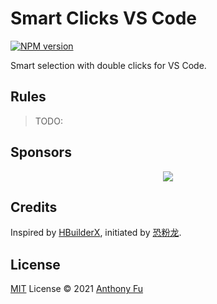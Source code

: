 # Smart Clicks VS Code

[![NPM version](https://img.shields.io/npm/v/vscode-smart-click?color=a1b858&label=)](https://www.npmjs.com/package/vscode-smart-click)

Smart selection with double clicks for VS Code.

## Rules

> TODO:

## Sponsors

<p align="center">
  <a href="https://cdn.jsdelivr.net/gh/antfu/static/sponsors.svg">
    <img src='https://cdn.jsdelivr.net/gh/antfu/static/sponsors.png'/>
  </a>
</p>

## Credits

Inspired by [HBuilderX](https://www.dcloud.io/hbuilderx.html), initiated by [恐粉龙](https://space.bilibili.com/432190144).

## License

[MIT](./LICENSE) License © 2021 [Anthony Fu](https://github.com/antfu)
